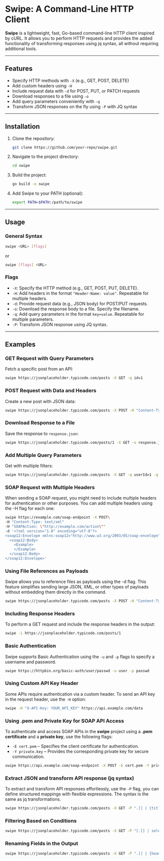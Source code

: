 # Swipe: A Command-Line HTTP Client

**Swipe** is a lightweight, fast, Go-based command-line HTTP client inspired by cURL. It allows you to perform HTTP requests and provides the added functionality of transforming responses using jq syntax, all without requiring additional tools.

---

## Features
- Specify HTTP methods with `-X` (e.g., GET, POST, DELETE)
- Add custom headers using `-H`
- Include request data with `-d` for POST, PUT, or PATCH requests
- Download responses to a file using `-o`
- Add query parameters conveniently with `-q`
- Transform JSON responses on the fly using `-P` with JQ syntax

---

## Installation
1. Clone the repository:
   ```sh
   git clone https://github.com/your-repo/swipe.git
   ```
2. Navigate to the project directory:
   ```sh
   cd swipe
   ```
3. Build the project:
   ```sh
   go build -o swipe
   ```
4. Add Swipe to your PATH (optional):
   ```sh
   export PATH=$PATH:/path/to/swipe
   ```

---

## Usage

### General Syntax
```sh
swipe <URL> [flags]
```
or
```sh
swipe [flags] <URL> 
```

### Flags
- `-X`: Specify the HTTP method (e.g., GET, POST, PUT, DELETE).
- `-H`: Add headers in the format `"Header-Name: value"`. Repeatable for multiple headers.
- `-d`: Provide request data (e.g., JSON body) for POST/PUT requests.
- `-o`: Download the response body to a file. Specify the filename.
- `-q`: Add query parameters in the format `key=value`. Repeatable for multiple parameters.
- `-P`: Transform JSON response using JQ syntax.

---

## Examples

### **GET Request with Query Parameters**
Fetch a specific post from an API:
```sh
swipe https://jsonplaceholder.typicode.com/posts -X GET -q id=1
```

### **POST Request with Data and Headers**
Create a new post with JSON data:
```sh
swipe https://jsonplaceholder.typicode.com/posts -X POST -H "Content-Type: application/json" -d '{"title":"foo","body":"bar","userId":1}'
```

### **Download Response to a File**
Save the response to `response.json`:
```sh
swipe https://jsonplaceholder.typicode.com/posts/1 -X GET -o response.json
```

### **Add Multiple Query Parameters**
Get with multiple filters:
```sh
swipe https://jsonplaceholder.typicode.com/posts -X GET -q userId=1 -q title=foo
```

### **SOAP Request with Multiple Headers**
When sending a SOAP request, you might need to include multiple headers for authentication or other purposes. You can add multiple headers using the -H flag for each one:
```sh
swipe https://example.com/soap-endpoint -X POST\
-H "Content-Type: text/xml" 
-H "SOAPAction: \"http://example.com/action\"" 
-d '<?xml version="1.0" encoding="utf-8"?>
<soap12:Envelope xmlns:soap12="http://www.w3.org/2003/05/soap-envelope">
  <soap12:Body>
    <Example>
    </Example>
  </soap12:Body>
</soap12:Envelope>'
```

### **Using File References as Payloads**
Swipe allows you to reference files as payloads using the -d flag. This feature simplifies sending large JSON, XML, or other types of payloads without embedding them directly in the command.
```sh
swipe https://jsonplaceholder.typicode.com/posts -X POST -H "Content-Type: application/json" -d @data.json
```

### Including Response Headers
To perform a GET request and include the response headers in the output:
```sh
swipe -i https://jsonplaceholder.typicode.com/posts/1
```

### Basic Authentication

Swipe supports Basic Authentication using the `-u` and `-p` flags to specify a username and password.
```sh
swipe https://httpbin.org/basic-auth/user/passwd -u user -p passwd
```

### Using Custom API Key Header

Some APIs require authentication via a custom header. To send an API key in the request header, use the `-H` option:
```sh
swipe -H "X-API-Key: YOUR_API_KEY" https://api.example.com/data
```
### Using .pem and Private Key for SOAP API Access 

To authenticate and access SOAP APIs in the **swipe** project using a **.pem certificate** and a **private key**, use the following flags:
- `-E cert.pem` – Specifies the client certificate for authentication.
- `-Y private.key` – Provides the corresponding private key for secure communication.
```sh
swipe https://api.example.com/soap-endpoint -X POST -E cert.pem -Y private.key -d some.xml
```

### Extract JSON and transform API response (jq syntax) 

To extract and transform API responses effortlessly, use the `-P` flag, you can define structured mappings with flexible expressions. The syntax is the same as jq transformations.
```sh
swipe https://jsonplaceholder.typicode.com/posts -X GET -P ".[] | {title, id}"
```
### Filtering Based on Conditions
```sh
swipe https://jsonplaceholder.typicode.com/posts -X GET -P "[.[] | select(.userId == 1)]"
```
### Renaming Fields in the Output
```sh
swipe https://jsonplaceholder.typicode.com/posts -X GET -P ".[] | {heading: .title, post_id: .id}"
```
